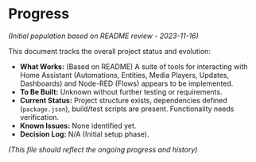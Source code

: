 # Progress

*(Initial population based on README review - 2023-11-16)*

This document tracks the overall project status and evolution:

- **What Works:** (Based on README) A suite of tools for interacting with Home Assistant (Automations, Entities, Media Players, Updates, Dashboards) and Node-RED (Flows) appears to be implemented.
- **To Be Built:** Unknown without further testing or requirements.
- **Current Status:** Project structure exists, dependencies defined (`package.json`), build/test scripts are present. Functionality needs verification.
- **Known Issues:** None identified yet.
- **Decision Log:** N/A (Initial setup phase).

*(This file should reflect the ongoing progress and history)* 